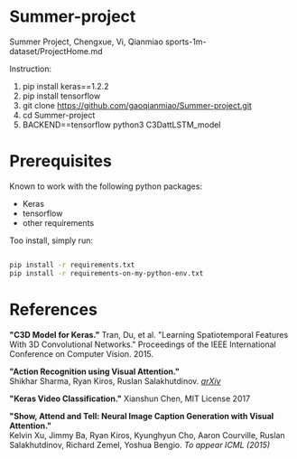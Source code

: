 # Summer-project
Summer Project, Chengxue, Vi, Qianmiao 
sports-1m-dataset/ProjectHome.md

Instruction:
1. pip install keras==1.2.2
2. pip install tensorflow
3. git clone https://github.com/gaoqianmiao/Summer-project.git
3. cd Summer-project
4. BACKEND==tensorflow python3 C3DattLSTM_model 

Prerequisites
=============
Known to work with the following python packages:
- Keras
- tensorflow
- other requirements

Too install, simply run:

```bash

pip install -r requirements.txt
pip install -r requirements-on-my-python-env.txt 

```
References
==========

**"C3D Model for Keras."** 
Tran, Du, et al. "Learning Spatiotemporal Features With 3D Convolutional Networks." Proceedings of the IEEE International Conference on Computer Vision. 2015.

**"Action Recognition using Visual Attention."**  
Shikhar Sharma, Ryan Kiros, Ruslan Salakhutdinov. *[arXiv](http://arxiv.org/abs/1511.04119)*

**"Keras Video Classification."** 
Xianshun Chen, MIT License 2017

**"Show, Attend and Tell: Neural Image Caption Generation with Visual Attention."**  
Kelvin Xu, Jimmy Ba, Ryan Kiros, Kyunghyun Cho, Aaron Courville, Ruslan
Salakhutdinov, Richard Zemel, Yoshua Bengio. *To appear ICML (2015)*

